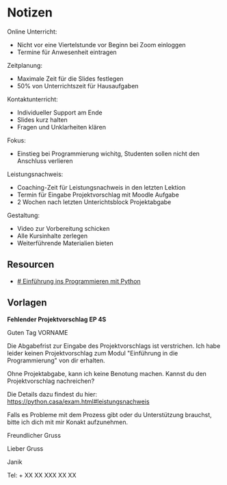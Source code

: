 # Notizen

Online Unterricht:
* Nicht vor eine Viertelstunde vor Beginn bei Zoom einloggen
* Termine für Anwesenheit eintragen

Zeitplanung:
* Maximale Zeit für die Slides festlegen
* 50% von Unterrichtszeit für Hausaufgaben

Kontaktunterricht:
* Individueller Support am Ende
* Slides kurz halten
* Fragen und Unklarheiten klären

Fokus:
* Einstieg bei Programmierung wichitg, Studenten sollen nicht den Anschluss verlieren

Leistungsnachweis:
* Coaching-Zeit für Leistungsnachweis in den letzten Lektion
* Termin für Eingabe Projektvorschlag mit Moodle Aufgabe
* 2 Wochen nach letzten Unterichtsblock Projektabgabe

Gestaltung:
* Video zur Vorbereitung schicken
* Alle Kursinhalte zerlegen
* Weiterführende Materialien bieten

## Resourcen

- [# Einführung ins Programmieren mit Python](https://pythonbuch.com/index.html)

## Vorlagen

**Fehlender Projektvorschlag EP 4S**

Guten Tag VORNAME
  
Die Abgabefrist zur Eingabe des Projektvorschlags ist verstrichen. Ich habe leider keinen Projektvorschlag zum Modul "Einführung in die Programmierung" von dir erhalten.  
  
Ohne Projektabgabe, kann ich keine Benotung machen. Kannst du den Projektvorschlag nachreichen?

Die Details dazu findest du hier: https://python.casa/exam.html#leistungsnachweis  

Falls es Probleme mit dem Prozess gibt oder du Unterstützung brauchst, bitte ich dich mit mir Konakt aufzunehmen.  
  
Freundlicher Gruss
  
Lieber Gruss  
  
Janik  
  
Tel: + XX XX XXX XX XX